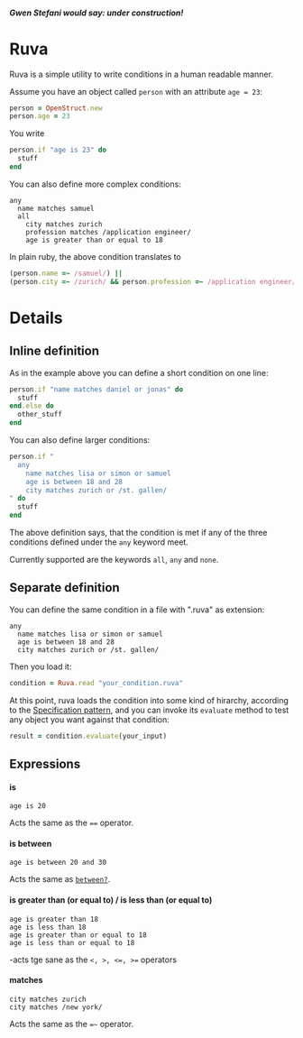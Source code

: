 ##### Gwen Stefani would say: under construction!

# Ruva

Ruva is a simple utility to write conditions in a human readable manner.

Assume you have an object called `person` with an attribute `age = 23`:

```ruby
person = OpenStruct.new
person.age = 23
```

You write 

```ruby
person.if "age is 23" do 
  stuff
end
```

You can also define more complex conditions:

    any
      name matches samuel
      all
        city matches zurich
        profession matches /application engineer/
        age is greater than or equal to 18      

In plain ruby, the above condition translates to

```ruby
(person.name =~ /samuel/) ||
(person.city =~ /zurich/ && person.profession =~ /application engineer/ && person.age >= 18)
```

# Details

## Inline definition

As in the example above you can define a short condition on one line:

```ruby
person.if "name matches daniel or jonas" do
  stuff
end.else do
  other_stuff
end
```

You can also define larger conditions:

```ruby
person.if "
  any
    name matches lisa or simon or samuel
    age is between 18 and 28
    city matches zurich or /st. gallen/
" do
  stuff
end
```

The above definition says, that the condition is met if any of the three conditions defined under the 
`any` keyword meet.

Currently supported are the keywords `all`, `any` and `none`.

## Separate definition

You can define the same condition in a file with ".ruva" as extension:

    any
      name matches lisa or simon or samuel
      age is between 18 and 28
      city matches zurich or /st. gallen/

Then you load it:

```ruby
condition = Ruva.read "your_condition.ruva"
```

At this point, ruva loads the condition into some kind of hirarchy, according to the 
[Specification pattern](http://en.wikipedia.org/wiki/Specification_pattern), and you can invoke its 
`evaluate` method to test any object you want against that condition:

```ruby
result = condition.evaluate(your_input)
```

## Expressions

#### is

    age is 20

Acts the same as the `==` operator.

#### is between

    age is between 20 and 30

Acts the same as [`between?`](http://www.ruby-doc.org/core-1.9.3/Comparable.html#method-i-between-3F).

#### is greater than (or equal to) / is less than (or equal to)

    age is greater than 18
    age is less than 18
    age is greater than or equal to 18
    age is less than or equal to 18

-acts tge sane as the `<, >, <=, >=` operators

#### matches

    city matches zurich
    city matches /new york/

Acts the same as the `=~` operator.

